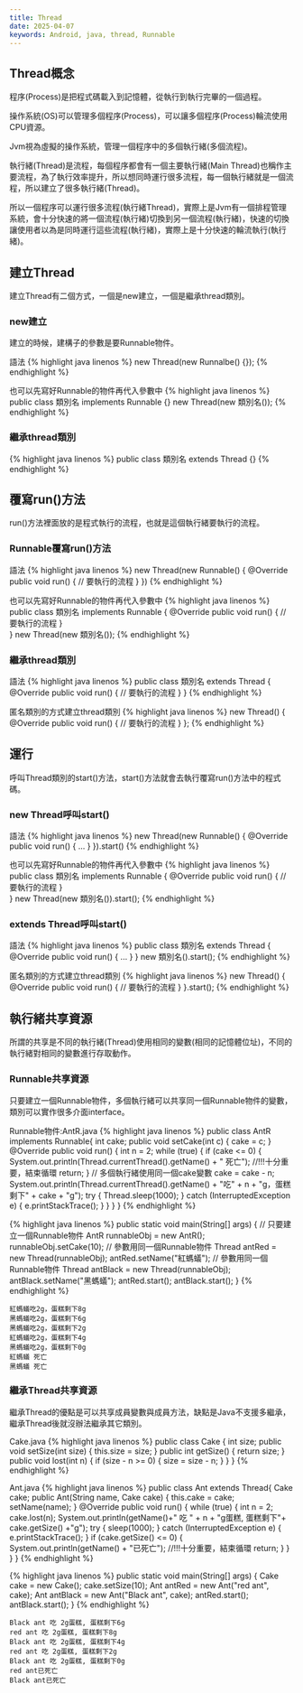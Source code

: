 ```yaml
---
title: Thread
date: 2025-04-07
keywords: Android, java, thread, Runnable
---
```

## Thread概念
程序(Process)是把程式碼載入到記憶體，從執行到執行完畢的一個過程。

操作系統(OS)可以管理多個程序(Process)，可以讓多個程序(Process)輪流使用CPU資源。

Jvm視為虛擬的操作系統，管理一個程序中的多個執行緒(多個流程)。

執行緒(Thread)是流程，每個程序都會有一個主要執行緒(Main Thread)也稱作主要流程，為了執行效率提升，所以想同時運行很多流程，每一個執行緒就是一個流程，所以建立了很多執行緒(Thread)。

所以一個程序可以運行很多流程(執行緒Thread)，實際上是Jvm有一個排程管理系統，會十分快速的將一個流程(執行緒)切換到另一個流程(執行緒)，快速的切換讓使用者以為是同時運行這些流程(執行緒)，實際上是十分快速的輪流執行(執行緒)。

## 建立Thread
建立Thread有二個方式，一個是new建立，一個是繼承thread類別。

### new建立
建立的時候，建構子的參數是要Runnable物件。

語法
{% highlight java linenos %}
new Thread(new Runnalbe() {});
{% endhighlight %}

也可以先寫好Runnable的物件再代入參數中
{% highlight java linenos %}
public class 類別名 implements Runnable {}
new Thread(new 類別名());
{% endhighlight %}

### 繼承thread類別
{% highlight java linenos %}
public class 類別名 extends Thread {}
{% endhighlight %}

## 覆寫run()方法
run()方法裡面放的是程式執行的流程，也就是這個執行緒要執行的流程。

### Runnable覆寫run()方法
語法
{% highlight java linenos %}
new Thread(new Runnable() {
  @Override
  public void run() {
    // 要執行的流程
  }
})
{% endhighlight %}

也可以先寫好Runnable的物件再代入參數中
{% highlight java linenos %}
public class 類別名 implements Runnable {
  @Override
  public void run() {
    // 要執行的流程
  }  
}
new Thread(new 類別名());
{% endhighlight %}

### 繼承thread類別
語法
{% highlight java linenos %}
public class 類別名 extends Thread {
  @Override
  public void run() {
    // 要執行的流程
  }
}
{% endhighlight %}

匿名類別的方式建立thread類別
{% highlight java linenos %}
new Thread() {
  @Override
  public void run() {
    // 要執行的流程
  }
};
{% endhighlight %}
## 運行
呼叫Thread類別的start()方法，start()方法就會去執行覆寫run()方法中的程式碼。

### new Thread呼叫start()
語法
{% highlight java linenos %}
new Thread(new Runnable() {
  @Override
  public void run() { ... }
}).start()
{% endhighlight %}

也可以先寫好Runnable的物件再代入參數中
{% highlight java linenos %}
public class 類別名 implements Runnable {
  @Override
  public void run() {
    // 要執行的流程
  }  
}
new Thread(new 類別名()).start();
{% endhighlight %}

### extends Thread呼叫start()
語法
{% highlight java linenos %}
public class 類別名 extends Thread {
  @Override
  public void run() { ... }
}
new 類別名().start();
{% endhighlight %}

匿名類別的方式建立thread類別
{% highlight java linenos %}
new Thread() {
  @Override
  public void run() {
    // 要執行的流程
  }
}.start();
{% endhighlight %}

## 執行緒共享資源
所謂的共享是不同的執行緒(Thread)使用相同的變數(相同的記憶體位址)，不同的執行緒對相同的變數進行存取動作。

### Runnable共享資源
只要建立一個Runnable物件，多個執行緒可以共享同一個Runnable物件的變數，類別可以實作很多介面interface。

Runnable物件:AntR.java
{% highlight java linenos %}
public class AntR implements Runnable{
  int cake;
  public void setCake(int c) {
    cake = c;
  }
  @Override
  public void run() {
    int n = 2;
    while (true) {
      if (cake <= 0) {
        System.out.println(Thread.currentThread().getName() + " 死亡");
        //!!!十分重要，結束循環
        return;
      }
      // 多個執行緒使用同一個cake變數
      cake = cake - n;
      System.out.println(Thread.currentThread().getName() + "吃" + n + "g，蛋糕剩下" + cake + "g");
      try {
        Thread.sleep(1000);
      } catch (InterruptedException e) {
        e.printStackTrace();
      }
    }
  }
}
{% endhighlight %}

{% highlight java linenos %}
public static void main(String[] args) {
  // 只要建立一個Runnable物件
  AntR runnableObj = new AntR();
  runnableObj.setCake(10);
  // 參數用同一個Runnable物件
  Thread antRed = new Thread(runnableObj);
  antRed.setName("紅螞蟻");
  // 參數用同一個Runnable物件
  Thread antBlack = new Thread(runnableObj);
  antBlack.setName("黑螞蟻");
  antRed.start();
  antBlack.start();
}
{% endhighlight %}
```
紅螞蟻吃2g，蛋糕剩下8g
黑螞蟻吃2g，蛋糕剩下6g
黑螞蟻吃2g，蛋糕剩下2g
紅螞蟻吃2g，蛋糕剩下4g
黑螞蟻吃2g，蛋糕剩下0g
紅螞蟻 死亡
黑螞蟻 死亡
```

### 繼承Thread共享資源
繼承Thread的優點是可以共享成員變數與成員方法，缺點是Java不支援多繼承，繼承Thread後就沒辦法繼承其它類別。

Cake.java
{% highlight java linenos %}
public class Cake {
  int size;
  public void setSize(int size) {
    this.size = size;
  }
  public int getSize() {
    return size;
  }
  public void lost(int n) {
    if (size - n >= 0) {
      size = size - n;
    }
  }
}
{% endhighlight %}

Ant.java
{% highlight java linenos %}
public class Ant extends Thread{
  Cake cake;
  public Ant(String name, Cake cake) {
    this.cake = cake;
    setName(name);
  }
  @Override
  public void run() {
    while (true) {
      int n = 2;
      cake.lost(n);
      System.out.println(getName()+" 吃 " + n + "g蛋糕, 蛋糕剩下"+ cake.getSize() +"g");
      try {
        sleep(1000);
      } catch (InterruptedException e) {
        e.printStackTrace();
      }
      if (cake.getSize() <= 0) {
        System.out.println(getName() + "已死亡");
        //!!!十分重要，結束循環
        return;
      }
    }
  }
}
{% endhighlight %}

{% highlight java linenos %}
public static void main(String[] args) {
  Cake cake = new Cake();
  cake.setSize(10);
  Ant antRed = new Ant("red ant", cake);
  Ant antBlack = new Ant("Black ant", cake);
  antRed.start();
  antBlack.start();
}
{% endhighlight %}
```
Black ant 吃 2g蛋糕, 蛋糕剩下6g
red ant 吃 2g蛋糕, 蛋糕剩下8g
Black ant 吃 2g蛋糕, 蛋糕剩下4g
red ant 吃 2g蛋糕, 蛋糕剩下2g
Black ant 吃 2g蛋糕, 蛋糕剩下0g
red ant已死亡
Black ant已死亡
```
